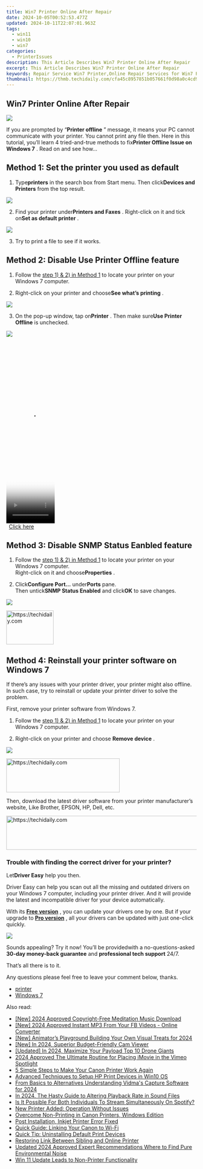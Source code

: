 ```yaml
---
title: Win7 Printer Online After Repair
date: 2024-10-05T00:52:53.477Z
updated: 2024-10-11T22:07:01.963Z
tags:
  - win11
  - win10
  - win7
categories:
  - PrinterIssues
description: This Article Describes Win7 Printer Online After Repair
excerpt: This Article Describes Win7 Printer Online After Repair
keywords: Repair Service Win7 Printer,Online Repair Services for Win7 Printers,Win7 Compatible Printer Repair,Restore Win7 Printer Functionality After Service,Professional Repair Services for Windows 7 Inkjet/Laser Printers,Revive Win7 Printed Document Output After Repair,Win7 Printer Service Center Online Accessibility
thumbnail: https://thmb.techidaily.com/cfa45c8957851b057661f0d98a0c4cd9830d27a0c465cacef45307df647411ca.jpg
---
```


## Win7 Printer Online After Repair

![](https://images.drivereasy.com/wp-content/uploads/2017/06/1-13.png)

 If you are prompted by “**Printer offline** ” message, it means your PC cannot communicate with your printer. You cannot print any file then. Here in this tutorial, you’ll learn 4 tried-and-true methods to fix**Printer Offline Issue on Windows 7** . Read on and see how…

## **Method 1: Set the printer you used as default**

 1) Type**printers** in the search box from Start menu. Then click**Devices and Printers** from the top result.

![](https://images.drivereasy.com/wp-content/uploads/2017/06/2.jpg)

 2) Find your printer under**Printers and Faxes** . Right-click on it and tick on**Set as default printer** .

![](https://images.drivereasy.com/wp-content/uploads/2017/06/2-12.png)

3) Try to print a file to see if it works.

## **Method 2: Disable Use Printer Offline feature**

 1) Follow the [step 1) & 2) in Method 1](#Printer) to locate your printer on your Windows 7 computer.

 2) Right-click on your printer and choose**See what’s printing** .

![](https://images.drivereasy.com/wp-content/uploads/2017/06/3-11.png)

 3) On the pop-up window, tap on**Printer** . Then make sure**Use Printer Offline** is unchecked.

![](https://images.drivereasy.com/wp-content/uploads/2017/06/4-10.png)

<!-- affiliate ads begin -->
<span id="1977020">
					<video width="128" height="480" style="cursor:pointer"
           poster="//a.impactradius-go.com/display-clicktoplayimage/1977020.png"
           onclick="if(!this.playClicked){this.play();this.setAttribute('controls',true);this.playClicked=true;}">
	   <source src="//a.impactradius-go.com/display-ad/22993-1977020">
	   <img src="//a.impactradius-go.com/display-clicktoplayimage/1977020.png" style="border: none; height: 100%; width: 100%; object-fit: contain">
	</video>
	<div style="width:80px;text-align:center"><a href="javascript:window.open(decodeURIComponent('https%3A%2F%2Fhomestyler.sjv.io%2Fc%2F5597632%2F1977020%2F22993'), '_blank');void(0);">Click here</a></div>
</span>
<img height="0" width="0" src="https://imp.pxf.io/i/5597632/1977020/22993" style="position:absolute;visibility:hidden;" border="0" />
<!-- affiliate ads end -->

## **Method 3: Disable SNMP Status Eanbled feature**

1) Follow the [step 1) & 2) in Method 1](#Printer)  to locate your printer on your Windows 7 computer.  
 Right-click on it and choose**Properties** .

2) Click**Configure Port…** under**Ports** pane.  
 Then untick**SNMP Status Enabled** and click**OK** to save changes.

![](https://images.drivereasy.com/wp-content/uploads/2017/06/5-13.png)

<!-- affiliate ads begin -->
<a href="https://aligracehair.sjv.io/c/5597632/2135409/19272" target="_top" id="2135409">
  <img src="//a.impactradius-go.com/display-ad/19272-2135409" border="0" alt="https://techidaily.com" width="125" height="90"/>
</a>
<img height="0" width="0" src="https://aligracehair.sjv.io/i/5597632/2135409/19272" style="position:absolute;visibility:hidden;" border="0" />
<!-- affiliate ads end -->

## **Method 4: Reinstall your printer software on Windows 7**

 If there’s any issues with your printer driver, your printer might also offline. In such case, try to reinstall or update your printer driver to solve the problem.

First, remove your printer software from Windows 7.

1) Follow the [step 1) & 2) in Method 1](#Printer) to locate your printer on your Windows 7 computer.

2) Right-click on your printer and choose **Remove device** .

![](https://images.drivereasy.com/wp-content/uploads/2017/06/6-11.png)

<!-- affiliate ads begin -->
<a href="https://aligracehair.sjv.io/c/5597632/2080328/19272" target="_top" id="2080328">
  <img src="//a.impactradius-go.com/display-ad/19272-2080328" border="0" alt="https://techidaily.com" width="300" height="90"/>
</a>
<img height="0" width="0" src="https://aligracehair.sjv.io/i/5597632/2080328/19272" style="position:absolute;visibility:hidden;" border="0" />
<!-- affiliate ads end -->

 Then, download the latest driver software from your printer manufacturer’s website, Like Brother, EPSON, HP, Dell, etc.

<!-- affiliate ads begin -->
<a href="https://wigfever.sjv.io/c/5597632/2014851/22899" target="_top" id="2014851">
  <img src="//a.impactradius-go.com/display-ad/22899-2014851" border="0" alt="https://techidaily.com" width="728" height="90"/>
</a>
<img height="0" width="0" src="https://wigfever.sjv.io/i/5597632/2014851/22899" style="position:absolute;visibility:hidden;" border="0" />
<!-- affiliate ads end -->

### Trouble with finding the correct driver for your printer?

 Let**Driver Easy** help you then.

 Driver Easy can help you scan out all the missing and outdated drivers on your Windows 7 computer, including your printer driver. And it will provide the latest and incompatible driver for your device automatically.

 With its **[Free version](https://tools.techidaily.com/drivereasy/download/)**  , you can update your drivers one by one. But if your upgrade to **[Pro version](https://tools.techidaily.com/drivereasy/download/)**  , all your drivers can be updated with just one-click quickly.

![](https://images.drivereasy.com/wp-content/uploads/2021/10/update-hp-printer-driver-2.jpg)

 Sounds appealing? Try it now! You’ll be providedwith a no-questions-asked **30-day money-back guarantee** and **professional tech support**  24/7.

That’s all there is to it.

Any questions please feel free to leave your comment below, thanks.

* [printer](https://tools.techidaily.com/drivereasy/download/)
* [Windows 7](https://tools.techidaily.com/drivereasy/download/)

<ins class="adsbygoogle"
     style="display:block"
     data-ad-format="autorelaxed"
     data-ad-client="ca-pub-7571918770474297"
     data-ad-slot="1223367746"></ins>

<ins class="adsbygoogle"
     style="display:block"
     data-ad-client="ca-pub-7571918770474297"
     data-ad-slot="8358498916"
     data-ad-format="auto"
     data-full-width-responsive="true"></ins>

<span class="atpl-alsoreadstyle">Also read:</span>
<div><ul>
<li><a href="https://fox-blue.techidaily.com/new-2024-approved-copyright-free-meditation-music-download/"><u>[New] 2024 Approved Copyright-Free Meditation Music Download</u></a></li>
<li><a href="https://facebook-videos.techidaily.com/new-2024-approved-instant-mp3-from-your-fb-videos-online-converter/"><u>[New] 2024 Approved Instant MP3 From Your FB Videos - Online Converter</u></a></li>
<li><a href="https://facebook-video-footage.techidaily.com/new-animators-playground-building-your-own-visual-treats-for-2024/"><u>[New] Animator’s Playground Building Your Own Visual Treats for 2024</u></a></li>
<li><a href="https://screen-capture.techidaily.com/new-in-2024-superior-budget-friendly-cam-viewer/"><u>[New] In 2024, Superior Budget-Friendly Cam Viewer</u></a></li>
<li><a href="https://fox-boxes.techidaily.com/updated-in-2024-maximize-your-payload-top-10-drone-giants/"><u>[Updated] In 2024, Maximize Your Payload Top 10 Drone Giants</u></a></li>
<li><a href="https://vimeo-videos.techidaily.com/2024-approved-the-ultimate-routine-for-placing-imovie-in-the-vimeo-spotlight/"><u>2024 Approved The Ultimate Routine for Placing iMovie in the Vimeo Spotlight</u></a></li>
<li><a href="https://printer-issues.techidaily.com/5-simple-steps-to-make-your-canon-printer-work-again/"><u>5 Simple Steps to Make Your Canon Printer Work Again</u></a></li>
<li><a href="https://printer-issues.techidaily.com/advanced-techniques-to-setup-hp-print-devices-in-win10-os/"><u>Advanced Techniques to Setup HP Print Devices in Win10 OS</u></a></li>
<li><a href="https://visual-screen-recording.techidaily.com/from-basics-to-alternatives-understanding-vidmas-capture-software-for-2024/"><u>From Basics to Alternatives Understanding Vidma's Capture Software for 2024</u></a></li>
<li><a href="https://audio-editing.techidaily.com/in-2024-the-hasty-guide-to-altering-playback-rate-in-sound-files/"><u>In 2024, The Hasty Guide to Altering Playback Rate in Sound Files</u></a></li>
<li><a href="https://techno-recovery.techidaily.com/is-it-possible-for-both-individuals-to-stream-simultaneously-on-spotify/"><u>Is It Possible For Both Individuals To Stream Simultaneously On Spotify?</u></a></li>
<li><a href="https://printer-issues.techidaily.com/new-printer-added-operation-without-issues/"><u>New Printer Added: Operation Without Issues</u></a></li>
<li><a href="https://printer-issues.techidaily.com/overcome-non-printing-in-canon-printers-windows-edition/"><u>Overcome Non-Printing in Canon Printers, Windows Edition</u></a></li>
<li><a href="https://printer-issues.techidaily.com/post-installation-inkjet-printer-error-fixed/"><u>Post Installation, Inkjet Printer Error Fixed</u></a></li>
<li><a href="https://printer-issues.techidaily.com/quick-guide-linking-your-canon-to-wi-fi/"><u>Quick Guide: Linking Your Canon to Wi-Fi</u></a></li>
<li><a href="https://printer-issues.techidaily.com/quick-tip-uninstalling-default-print-devices/"><u>Quick Tip: Uninstalling Default Print Devices</u></a></li>
<li><a href="https://printer-issues.techidaily.com/restoring-link-between-sibling-and-online-printer/"><u>Restoring Link Between Sibling and Online Printer</u></a></li>
<li><a href="https://audio-editing.techidaily.com/updated-2024-approved-expert-recommendations-where-to-find-pure-environmental-noise/"><u>Updated 2024 Approved Expert Recommendations Where to Find Pure Environmental Noise</u></a></li>
<li><a href="https://printer-issues.techidaily.com/win-11-update-leads-to-non-printer-functionality/"><u>Win 11 Update Leads to Non-Printer Functionality</u></a></li>
</ul></div>

